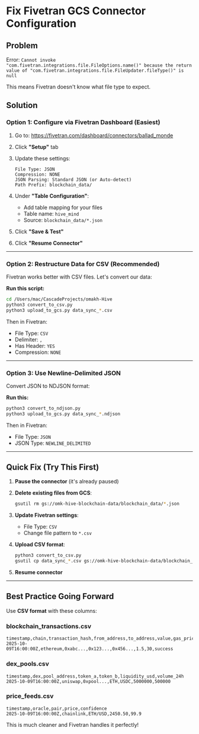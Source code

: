 # Fix Fivetran GCS Connector Configuration

## Problem
Error: `Cannot invoke "com.fivetran.integrations.file.FileOptions.name()" because the return value of "com.fivetran.integrations.file.FileUpdater.fileType()" is null`

This means Fivetran doesn't know what file type to expect.

## Solution

### Option 1: Configure via Fivetran Dashboard (Easiest)

1. Go to: https://fivetran.com/dashboard/connectors/ballad_monde

2. Click **"Setup"** tab

3. Update these settings:
   ```
   File Type: JSON
   Compression: NONE
   JSON Parsing: Standard JSON (or Auto-detect)
   Path Prefix: blockchain_data/
   ```

4. Under **"Table Configuration"**:
   - Add table mapping for your files
   - Table name: `hive_mind`
   - Source: `blockchain_data/*.json`

5. Click **"Save & Test"**

6. Click **"Resume Connector"**

---

### Option 2: Restructure Data for CSV (Recommended)

Fivetran works better with CSV files. Let's convert our data:

**Run this script:**
```bash
cd /Users/mac/CascadeProjects/omakh-Hive
python3 convert_to_csv.py
python3 upload_to_gcs.py data_sync_*.csv
```

Then in Fivetran:
- File Type: `CSV`
- Delimiter: `,`
- Has Header: `YES`
- Compression: `NONE`

---

### Option 3: Use Newline-Delimited JSON

Convert JSON to NDJSON format:

**Run this:**
```bash
python3 convert_to_ndjson.py
python3 upload_to_gcs.py data_sync_*.ndjson
```

Then in Fivetran:
- File Type: `JSON`
- JSON Type: `NEWLINE_DELIMITED`

---

## Quick Fix (Try This First)

1. **Pause the connector** (it's already paused)

2. **Delete existing files from GCS**:
   ```bash
   gsutil rm gs://omk-hive-blockchain-data/blockchain_data/*.json
   ```

3. **Update Fivetran settings**:
   - File Type: `CSV`
   - Change file pattern to `*.csv`

4. **Upload CSV format**:
   ```bash
   python3 convert_to_csv.py
   gsutil cp data_sync_*.csv gs://omk-hive-blockchain-data/blockchain_data/
   ```

5. **Resume connector**

---

## Best Practice Going Forward

Use **CSV format** with these columns:

### blockchain_transactions.csv
```
timestamp,chain,transaction_hash,from_address,to_address,value,gas_price,status
2025-10-09T16:00:00Z,ethereum,0xabc...,0x123...,0x456...,1.5,30,success
```

### dex_pools.csv
```
timestamp,dex,pool_address,token_a,token_b,liquidity_usd,volume_24h
2025-10-09T16:00:00Z,uniswap,0xpool...,ETH,USDC,5000000,500000
```

### price_feeds.csv
```
timestamp,oracle,pair,price,confidence
2025-10-09T16:00:00Z,chainlink,ETH/USD,2450.50,99.9
```

This is much cleaner and Fivetran handles it perfectly!
